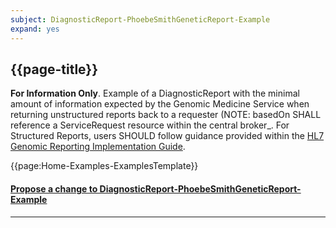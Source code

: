 ```yaml
---
subject: DiagnosticReport-PhoebeSmithGeneticReport-Example
expand: yes
---
```




## {{page-title}}

**For Information Only**. Example of a DiagnosticReport with the minimal amount of information expected by the Genomic Medicine Service when returning unstructured reports back to a requester (NOTE: basedOn SHALL reference a ServiceRequest resource within the central broker_. For Structured Reports, users SHOULD follow guidance provided within the [HL7 Genomic Reporting Implementation Guide](http://hl7.org/fhir/uv/genomics-reporting/index.html).


{{page:Home-Examples-ExamplesTemplate}}



<div id="Feedback" class="tabcontent">
<h4><a href='https://simplifier.net/NHS-Digital-FHIR-Genomics-Implementation-Guide/DiagnosticReport-PhoebeSmithGeneticReport-Example/~issues?level=File' target="_blank">Propose a change to DiagnosticReport-PhoebeSmithGeneticReport-Example</a></h4>
</div>

---
